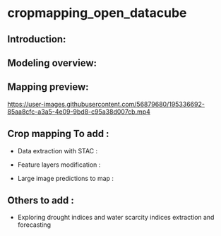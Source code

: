 # cropmapping_open_datacube

## Introduction:


## Modeling overview:

##  Mapping preview:

https://user-images.githubusercontent.com/56879680/195336692-85aa8cfc-a3a5-4e09-9bd8-c95a38d007cb.mp4

## Crop mapping To add :
* Data extraction with STAC :

* Feature layers modification :

* Large image predictions to map :

## Others to add :
* Exploring drought indices and water scarcity indices extraction and forecasting
